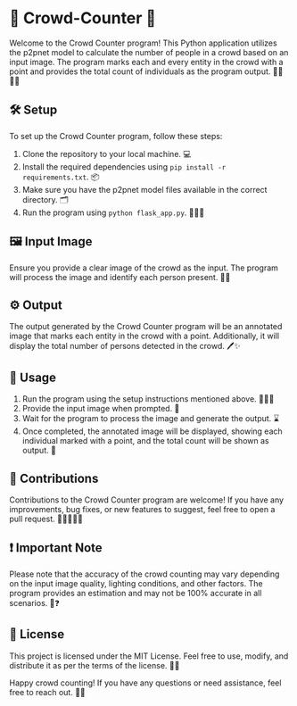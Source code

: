 # 📝 Crowd-Counter 🚀

Welcome to the Crowd Counter program! This Python application utilizes the p2pnet model to calculate the number of people in a crowd based on an input image. The program marks each and every entity in the crowd with a point and provides the total count of individuals as the program output. 🙆‍♂️🙆‍♀️

## 🛠️ Setup

To set up the Crowd Counter program, follow these steps:

1. Clone the repository to your local machine. 💻
2. Install the required dependencies using `pip install -r requirements.txt`. 📦
3. Make sure you have the p2pnet model files available in the correct directory. 🗂️
4. Run the program using `python flask_app.py`. 🏃‍♂️💨

## 🖼️ Input Image

Ensure you provide a clear image of the crowd as the input. The program will process the image and identify each person present. 📸👥

## ⚙️ Output

The output generated by the Crowd Counter program will be an annotated image that marks each entity in the crowd with a point. Additionally, it will display the total number of persons detected in the crowd. 🖊️✨

## 🚀 Usage

1. Run the program using the setup instructions mentioned above. 🏃‍♂️💨
2. Provide the input image when prompted. 📸
3. Wait for the program to process the image and generate the output. ⌛️
4. Once completed, the annotated image will be displayed, showing each individual marked with a point, and the total count will be shown as output. 🎉

## 🙌 Contributions

Contributions to the Crowd Counter program are welcome! If you have any improvements, bug fixes, or new features to suggest, feel free to open a pull request. 🤝👩‍💻👨‍💻

## ❗ Important Note

Please note that the accuracy of the crowd counting may vary depending on the input image quality, lighting conditions, and other factors. The program provides an estimation and may not be 100% accurate in all scenarios. 👀❓

## 📜 License

This project is licensed under the MIT License. Feel free to use, modify, and distribute it as per the terms of the license. 📄✅

Happy crowd counting! If you have any questions or need assistance, feel free to reach out. 🤗🎉
